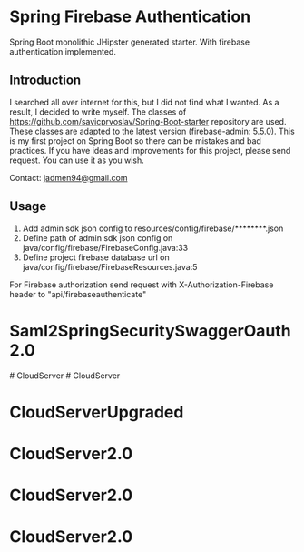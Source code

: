 # Spring Firebase Authentication
Spring Boot monolithic JHipster generated starter. With firebase authentication implemented. 

## Introduction
I searched all over internet for this, but I did not find what I wanted. As a result, I decided to write myself. The classes of https://github.com/savicprvoslav/Spring-Boot-starter repository are used. These classes are adapted to the latest version (firebase-admin: 5.5.0). This is my first project on Spring Boot so there can be mistakes and bad practices. If you have ideas and improvements for this project, please send request. You can use it as you wish. 

Contact: jadmen94@gmail.com

## Usage
1. Add admin sdk json config to resources/config/firebase/********.json
2. Define path of admin sdk json config on java/config/firebase/FirebaseConfig.java:33
3. Define project firebase database url on java/config/firebase/FirebaseResources.java:5

For Firebase authorization send request with X-Authorization-Firebase header to "api/firebaseauthenticate"




# Saml2SpringSecuritySwaggerOauth2.0
#   C l o u d S e r v e r  
 # CloudServer
# CloudServerUpgraded
# CloudServer2.0
# CloudServer2.0
# CloudServer2.0
